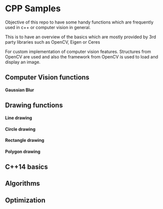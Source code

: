 # CPP Samples

Objective of this repo to have some handy functions which are frequently used in c++ or computer vision in general.

This is to have an overview of the basics which are mostly provided by 3rd party libraries such as OpenCV, Eigen or Ceres

For custom implementation of computer vision features. Structures from OpenCV are used and also the framework from OpenCV is used to load and display an image.

## Computer Vision functions

#### Gaussian Blur

## Drawing functions

#### Line drawing

#### Circle drawing

#### Rectangle drawing

#### Polygon drawing

## C++14 basics

## Algorithms

## Optimization
